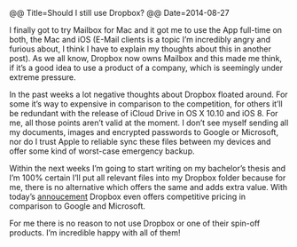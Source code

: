 @@ Title=Should I still use Dropbox?
@@ Date=2014-08-27

I finally got to try Mailbox for Mac and it got me to use the App full-time on both, the Mac and iOS (E-Mail clients is a topic I’m incredibly angry and furious about, I think I have to explain my thoughts about this in another post). As we all know, Dropbox now owns Mailbox and this made me think, if it’s a good idea to use a product of a company, which is seemingly under extreme pressure.

In the past weeks a lot negative thoughts about Dropbox floated around. For some it’s way to expensive in comparison to the competition, for others it’ll be redundant with the release of iCloud Drive in OS X 10.10 and iOS 8. For me, all those points aren’t valid at the moment. I don’t see myself sending all my documents, images and encrypted passwords to Google or Microsoft, nor do I trust Apple to reliable sync these files between my devices and offer some kind of worst-case emergency backup. 

Within the next weeks I’m going to start writing on my bachelor’s thesis and I’m 100% certain I’ll put all relevant files into my Dropbox folder because for me, there is no alternative which offers the same and adds extra value. With today’s [annoucement](https://www.dropbox.com/pro)  Dropbox even offers competitive pricing in comparison to Google and Microsoft.

For me there is no reason to not use Dropbox or one of their spin-off products. I’m incredible happy with all of them!
